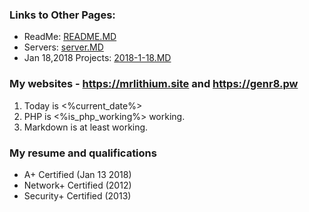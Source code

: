 ### Links to Other Pages:
- ReadMe: [README.MD](README.MD)
- Servers: [server.MD](server.MD)
- Jan 18,2018 Projects: [2018-1-18.MD](2018-1-18.MD)

### My websites - https://mrlithium.site and https://genr8.pw

1. Today is <%current_date%>
2. PHP is <%is_php_working%> working.
3. Markdown is at least working.

### My resume and qualifications
- A+ Certified (Jan 13 2018)
- Network+ Certified (2012)
- Security+ Certified (2013)
